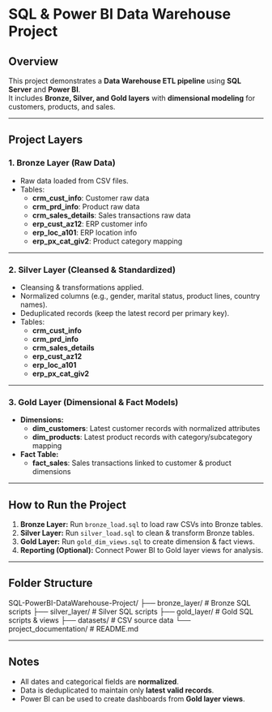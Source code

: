 # SQL & Power BI Data Warehouse Project

## Overview
This project demonstrates a **Data Warehouse ETL pipeline** using **SQL Server** and **Power BI**.  
It includes **Bronze, Silver, and Gold layers** with **dimensional modeling** for customers, products, and sales.

---

## Project Layers

### 1. Bronze Layer (Raw Data)
- Raw data loaded from CSV files.
- Tables:
  - **crm_cust_info**: Customer raw data
  - **crm_prd_info**: Product raw data
  - **crm_sales_details**: Sales transactions raw data
  - **erp_cust_az12**: ERP customer info
  - **erp_loc_a101**: ERP location info
  - **erp_px_cat_giv2**: Product category mapping

---

### 2. Silver Layer (Cleansed & Standardized)
- Cleansing & transformations applied.
- Normalized columns (e.g., gender, marital status, product lines, country names).
- Deduplicated records (keep the latest record per primary key).
- Tables:
  - **crm_cust_info**
  - **crm_prd_info**
  - **crm_sales_details**
  - **erp_cust_az12**
  - **erp_loc_a101**
  - **erp_px_cat_giv2**

---

### 3. Gold Layer (Dimensional & Fact Models)
- **Dimensions:**
  - **dim_customers**: Latest customer records with normalized attributes
  - **dim_products**: Latest product records with category/subcategory mapping
- **Fact Table:**
  - **fact_sales**: Sales transactions linked to customer & product dimensions

---

## How to Run the Project

1. **Bronze Layer:** Run `bronze_load.sql` to load raw CSVs into Bronze tables.  
2. **Silver Layer:** Run `silver_load.sql` to clean & transform Bronze tables.  
3. **Gold Layer:** Run `gold_dim_views.sql` to create dimension & fact views.  
4. **Reporting (Optional):** Connect Power BI to Gold layer views for analysis.

---


## Folder Structure

SQL-PowerBI-DataWarehouse-Project/
├── bronze_layer/            # Bronze SQL scripts
├── silver_layer/            # Silver SQL scripts
├── gold_layer/              # Gold SQL scripts & views
├── datasets/                # CSV source data
└── project_documentation/   # README.md


---

## Notes
- All dates and categorical fields are **normalized**.  
- Data is deduplicated to maintain only **latest valid records**.  
- Power BI can be used to create dashboards from **Gold layer views**.  


